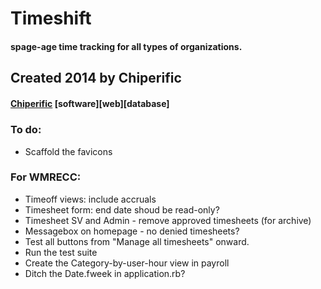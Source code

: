 # Timeshift
#### spage-age time tracking for all types of organizations.

## Created 2014 by Chiperific
#### [Chiperific](http://chiperific.com) \[software\]\[web\]\[database\]


##### 


### To do:
- Scaffold the favicons

### For WMRECC:
- Timeoff views: include accruals
- Timesheet form: end date shoud be read-only?
- Timesheet SV and Admin - remove approved timesheets (for archive)
- Messagebox on homepage - no denied timesheets?
- Test all buttons from "Manage all timesheets" onward.
- Run the test suite
- Create the Category-by-user-hour view in payroll
- Ditch the Date.fweek in application.rb?